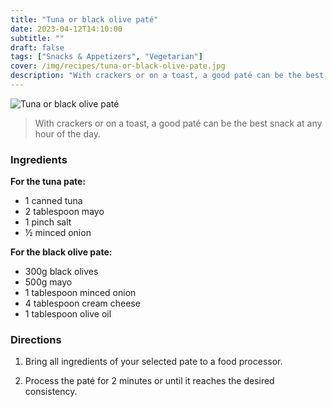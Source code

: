 ```yaml
---
title: "Tuna or black olive paté"
date: 2023-04-12T14:10:00
subtitle: ""
draft: false
tags: ["Snacks & Appetizers", "Vegetarian"]
cover: /img/recipes/tuna-or-black-olive-pate.jpg
description: "With crackers or on a toast, a good paté can be the best snack at any hour of the day."
---
```


<div class="my-flexbox row-collapse center basic-gap" >
  <div>
    <img src="/img/recipes/tuna-or-black-olive-pate.jpg" alt="Tuna or black olive paté" class="cover-img">
  </div>
  <div>
    <blockquote>
      With crackers or on a toast, a good paté can be the best snack at any hour of the day.
    </blockquote>
  </div>
</div>

### Ingredients

**For the tuna pate:**

- 1 canned tuna
- 2 tablespoon mayo
- 1 pinch salt
- ½ minced onion

**For the black olive pate:**

- 300g black olives
- 500g mayo
- 1 tablespoon minced onion
- 4 tablespoon cream cheese
- 1 tablespoon olive oil

### Directions

1. Bring all ingredients of your selected pate to a food processor.

2. Process the paté for 2 minutes or until it reaches the desired consistency.
